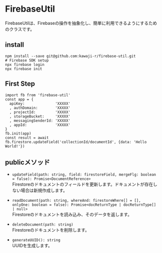 # FirebaseUtil

FirebaseUtilは、Firebaseの操作を抽象化し、簡単に利用できるようにするためのクラスです。

## install
```
npm install --save git@github.com:kawaji-r/firebase-util.git
# Firebase SDK setup
npx firebase login
npx firebase init
```

## First Step
```
import fb from 'firebase-util'
const app = {
  apiKey:              'XXXXX'
  , authDomain:        'XXXXX'
  , projectId:         'XXXXX'
  , storageBucket:     'XXXXX'
  , messagingSenderId: 'XXXXX'
  , appId:             'XXXXX'
}
fb.init(app)
const result = await fb.firestore.updateField('collectionId/documentId', {data: 'Hello World!'})
```

## publicメソッド

- `updateField(path: string, field: firestoreField, mergeFlg: boolean = false): Promise<DocumentReference>`  
  Firestoreのドキュメントのフィールドを更新します。ドキュメントが存在しない場合は新規作成します。

- `readDocument(path: string, whereAnd: firestoreWhere[] = [], onlyOne: boolean = false): Promise<docReturnType | docReturnType[] | null>`  
  Firestoreのドキュメントを読み込み、そのデータを返します。

- `deleteDocument(path: string)`  
  Firestoreのドキュメントを削除します。

- `generateUUID(): string`  
  UUIDを生成します。
